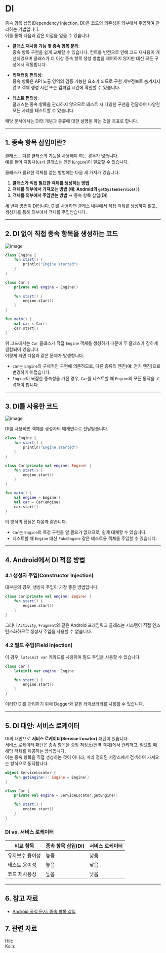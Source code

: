 # DI

종속 항목 삽입(Dependency Injection, DI)은 코드의 의존성을 외부에서 주입하여 관리하는 기법입니다.   
이를 통해 다음과 같은 이점을 얻을 수 있습니다.  

- **클래스 재사용 가능 및 종속 항목 분리**:   
종속 항목 구현을 쉽게 교체할 수 있습니다. 컨트롤 반전으로 인해 코드 재사용이 개선되었으며 클래스가 더 이상 종속 항목 생성 방법을 제어하지 않지만 대신 모든 구성에서 작동합니다.

- **리팩터링 편의성**:   
종속 항목은 API 노출 영역의 검증 가능한 요소가 되므로 구현 세부정보로 숨겨지지 않고 객체 생성 시간 또는 컴파일 시간에 확인할 수 있습니다.

- **테스트 편의성**:   
클래스는 종속 항목을 관리하지 않으므로 테스트 시 다양한 구현을 전달하여 다양한 모든 사례를 테스트할 수 있습니다.  

해당 문서에서는 DI의 개념과 종류에 대한 설명을 하는 것을 목표로 합니다.  

---

## 1. 종속 항목 삽입이란?

클래스는 다른 클래스의 기능을 사용해야 하는 경우가 많습니다.  
예를 들어 자동차(`Car`) 클래스는 엔진(`Engine`)이 필요할 수 있습니다.  

클래스가 필요한 객체를 얻는 방법에는 다음 세 가지가 있습니다.  

1. **클래스가 직접 필요한 객체를 생성하는 방법**
2. **객체를 외부에서 가져오는 방법 (예: Android의 `getSystemService()`)**
3. **객체를 외부에서 주입받는 방법** → 종속 항목 삽입(DI)

세 번째 방법이 DI입니다. 
DI를 사용하면 클래스 내부에서 직접 객체를 생성하지 않고, 생성자를 통해 외부에서 객체를 주입받습니다.

---

## 2. DI 없이 직접 종속 항목을 생성하는 코드
![image](https://github.com/user-attachments/assets/b3a99cc9-111e-47c5-9115-9425236190e3)

```kotlin
class Engine {
    fun start() {
        println("Engine started")
    }
}

class Car {
    private val engine = Engine()
    
    fun start() {
        engine.start()
    }
}

fun main() {
    val car = Car()
    car.start()
}
```

위 코드에서는 `Car` 클래스가 직접 `Engine` 객체를 생성하기 때문에 두 클래스가 강하게 결합되어 있습니다.   
이렇게 되면 다음과 같은 문제가 발생합니다.    

- `Car`는 `Engine`의 구체적인 구현에 의존하므로, 다른 종류의 엔진(예: 전기 엔진)으로 변경하기 어렵습니다.  
- `Engine`이 복잡한 종속성을 가진 경우, `Car`를 테스트할 때 `Engine`의 모든 동작을 고려해야 합니다.

---

## 3. DI를 사용한 코드
![image](https://github.com/user-attachments/assets/6672f367-674f-4dd8-b66e-afba958db2f9)

DI를 사용하면 객체를 생성자의 매개변수로 전달받습니다.

```kotlin
class Engine {
    fun start() {
        println("Engine started")
    }
}

class Car(private val engine: Engine) {
    fun start() {
        engine.start()
    }
}

fun main() {
    val engine = Engine()
    val car = Car(engine)
    car.start()
}
```

이 방식의 장점은 다음과 같습니다.

- `Car`는 `Engine`의 특정 구현을 알 필요가 없으므로, 쉽게 대체할 수 있습니다.
- 테스트할 때 `Engine` 대신 `FakeEngine` 같은 테스트용 객체를 주입할 수 있습니다.

---

## 4. Android에서 DI 적용 방법

### 4.1 생성자 주입(Constructor Injection)

대부분의 경우, 생성자 주입이 가장 좋은 방법입니다.

```kotlin
class Car(private val engine: Engine) {
    fun start() {
        engine.start()
    }
}
```

그러나 `Activity`, `Fragment`와 같은 Android 프레임워크 클래스는 시스템이 직접 인스턴스화하므로 생성자 주입을 사용할 수 없습니다.

### 4.2 필드 주입(Field Injection)

이 경우, `lateinit var` 키워드를 사용하여 필드 주입을 사용할 수 있습니다.

```kotlin
class Car {
    lateinit var engine: Engine

    fun start() {
        engine.start()
    }
}
```

이러한 DI를 관리하기 위해 Dagger와 같은 라이브러리를 사용할 수 있습니다.

---

## 5. DI 대안: 서비스 로케이터

DI의 대안으로 **서비스 로케이터(Service Locator)** 패턴이 있습니다.  
서비스 로케이터 패턴은 종속 항목을 중앙 저장소(전역 객체)에서 관리하고, 필요할 때 해당 객체를 제공하는 방식입니다.   
이는 종속 항목을 직접 생성하는 것이 아니라, 미리 정의된 저장소에서 검색하여 가져오는 방식으로 동작합니다.

```kotlin
object ServiceLocator {
    fun getEngine(): Engine = Engine()
}

class Car {
    private val engine = ServiceLocator.getEngine()

    fun start() {
        engine.start()
    }
}
```

### DI vs. 서비스 로케이터

| 비교 항목          | 종속 항목 삽입(DI) | 서비스 로케이터 |
|------------------|----------------|----------------|
| 유지보수 용이성 | 높음           | 낮음          |
| 테스트 용이성   | 높음           | 낮음          |
| 코드 재사용성   | 높음           | 낮음          |

---


## 6. 참고 자료

- [Android 공식 문서: 종속 항목 삽입](https://developer.android.com/training/dependency-injection?hl=ko)

## 7. 관련 자료
Hilt:   
Koin:  
